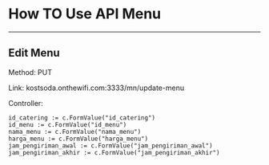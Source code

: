 # How TO Use API Menu
__________ 
##  Edit Menu

Method: PUT

Link: kostsoda.onthewifi.com:3333/mn/update-menu

Controller:

    id_catering := c.FormValue("id_catering")
    id_menu := c.FormValue("id_menu")
    nama_menu := c.FormValue("nama_menu")
    harga_menu := c.FormValue("harga_menu")
    jam_pengiriman_awal := c.FormValue("jam_pengiriman_awal")
    jam_pengiriman_akhir := c.FormValue("jam_pengiriman_akhir")